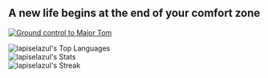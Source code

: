 ## A new life begins at the end of your comfort zone

[![Ground control to Major Tom](http://img.youtube.com/vi/HEwtPwkeXjw/0.jpg)](http://www.youtube.com/watch?v=HEwtPwkeXjw "Secret Life of Walter Mitty - Space Oddity scene")


![lapiselazul's Top Languages](https://github-readme-stats.vercel.app/api/top-langs/?username=lapiselazul&theme=ayu-mirage&show_icons=true&hide_border=true&layout=compact)<br/>
![lapiselazul's Stats](https://github-readme-stats.vercel.app/api?username=lapiselazul&theme=ayu-mirage&show_icons=true&hide_border=true&count_private=true)<br/>
![lapiselazul's Streak](https://github-readme-streak-stats.herokuapp.com/?user=lapiselazul&theme=ayu-mirage&hide_border=true)<br/>
